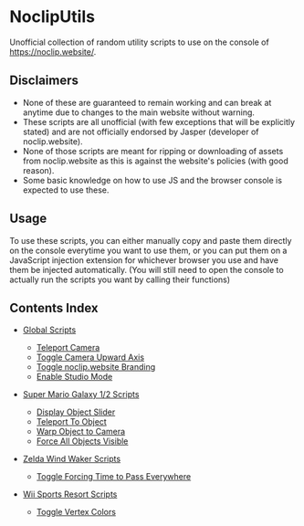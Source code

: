# NoclipUtils
Unofficial collection of random utility scripts to use on the console of https://noclip.website/.

## Disclaimers
- None of these are guaranteed to remain working and can break at anytime due to changes to the main website without warning.
- These scripts are all unofficial (with few exceptions that will be explicitly stated) and are not officially endorsed by Jasper (developer of noclip.website).
- None of those scripts are meant for ripping or downloading of assets from noclip.website as this is against the website's policies (with good reason).
- Some basic knowledge on how to use JS and the browser console is expected to use these.

## Usage
To use these scripts, you can either manually copy and paste them directly on the console everytime you want to use them, or you can put them on a JavaScript injection extension for whichever browser you use and have them be injected automatically. (You will still need to open the console to actually run the scripts you want by calling their functions)

## Contents Index
- [Global Scripts](https://github.com/jhmaster2000/NoclipUtils/blob/master/SCRIPTS.md#global-scripts)
  - [Teleport Camera](https://github.com/jhmaster2000/NoclipUtils/blob/master/SCRIPTS.md#teleport-camera)
  - [Toggle Camera Upward Axis](https://github.com/jhmaster2000/NoclipUtils/blob/master/SCRIPTS.md#toggle-camera-upward-axis)
  - [Toggle noclip.website Branding](https://github.com/jhmaster2000/NoclipUtils/blob/master/SCRIPTS.md#toggle-noclipwebsite-branding)
  - [Enable Studio Mode](https://github.com/jhmaster2000/NoclipUtils/blob/master/SCRIPTS.md#enable-studio-mode)

- [Super Mario Galaxy 1/2 Scripts](https://github.com/jhmaster2000/NoclipUtils/blob/master/SCRIPTS.md#super-mario-galaxy-12-exclusive-scripts)
  - [Display Object Slider](https://github.com/jhmaster2000/NoclipUtils/blob/master/SCRIPTS.md#display-object-slider)
  - [Teleport To Object](https://github.com/jhmaster2000/NoclipUtils/blob/master/SCRIPTS.md#teleport-to-object)
  - [Warp Object to Camera](https://github.com/jhmaster2000/NoclipUtils/blob/master/SCRIPTS.md#warp-object-to-camera)
  - [Force All Objects Visible](https://github.com/jhmaster2000/NoclipUtils/blob/master/SCRIPTS.md#force-all-objects-visible)

- [Zelda Wind Waker Scripts](https://github.com/jhmaster2000/NoclipUtils/blob/master/SCRIPTS.md#zelda-wind-waker-scripts)
  - [Toggle Forcing Time to Pass Everywhere](https://github.com/jhmaster2000/NoclipUtils/blob/master/SCRIPTS.md#toggle-forcing-time-to-pass-everywhere)

- [Wii Sports Resort Scripts](https://github.com/jhmaster2000/NoclipUtils/blob/master/SCRIPTS.md#wii-sports-resort-scripts)
  - [Toggle Vertex Colors](https://github.com/jhmaster2000/NoclipUtils/blob/master/SCRIPTS.md#toggle-vertex-colors)
